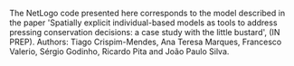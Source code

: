 The NetLogo code presented here corresponds to the model described in the paper 'Spatially explicit individual-based models as tools to address pressing conservation decisions: a case study with the little bustard', (IN PREP).
Authors: Tiago Crispim-Mendes, Ana Teresa Marques, Francesco Valerio, Sérgio Godinho, Ricardo Pita and João Paulo Silva.
